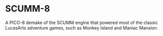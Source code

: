 # SCUMM-8
A PICO-8 demake of the SCUMM engine that powered most of the classic LucasArts adventure games, such as Monkey Island and Maniac Mansion.
